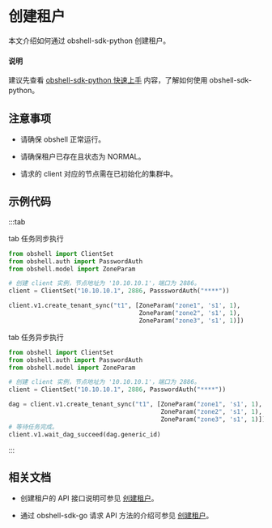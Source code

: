# 创建租户

本文介绍如何通过 obshell-sdk-python 创建租户。

<main id="notice" type='explain'>
  <h4>说明</h4>
  <p>建议先查看 <a href='../100.quickstart-of-python.md'>obshell-sdk-python 快速上手</a> 内容，了解如何使用 obshell-sdk-python。</p>
</main>

## 注意事项

* 请确保 obshell 正常运行。

* 请确保租户已存在且状态为 NORMAL。

* 请求的 client 对应的节点需在已初始化的集群中。

## 示例代码

:::tab

tab 任务同步执行

```python
from obshell import ClientSet
from obshell.auth import PasswordAuth
from obshell.model import ZoneParam

# 创建 client 实例，节点地址为 '10.10.10.1'，端口为 2886。
client = ClientSet("10.10.10.1", 2886, PassswordAuth("****"))

client.v1.create_tenant_sync("t1", [ZoneParam("zone1", 's1', 1),
                                    ZoneParam("zone2", 's1', 1),
                                    ZoneParam("zone3", 's1', 1)])
```

tab 任务异步执行

```python
from obshell import ClientSet
from obshell.auth import PasswordAuth
from obshell.model import ZoneParam

# 创建 client 实例，节点地址为 '10.10.10.1'，端口为 2886。
client = ClientSet("10.10.10.1", 2886, PasswordAuth("****"))

dag = client.v1.create_tenant_sync("t1", [ZoneParam("zone1", 's1', 1),
                                          ZoneParam("zone2", 's1', 1),
                                          ZoneParam("zone3", 's1', 1)])
# 等待任务完成。
client.v1.wait_dag_succeed(dag.generic_id)
```

:::

## 相关文档

* 创建租户的 API 接口说明可参见 [创建租户](../../../400.obshell-api-reference/500.tenant-management/100.create-tenant-of-api.md)。

* 通过 obshell-sdk-go 请求 API 方法的介绍可参见 [创建租户](../../200.go/500.tenant-management/100.create-tenant-of-go.md)。
